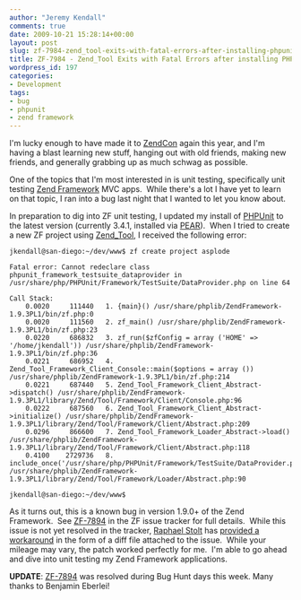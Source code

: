 ```yaml
---
author: "Jeremy Kendall"
comments: true
date: 2009-10-21 15:28:14+00:00
layout: post
slug: zf-7984-zend_tool-exits-with-fatal-errors-after-installing-phpunit-3-4-0
title: ZF-7984 - Zend_Tool Exits with Fatal Errors after installing PHPUnit 3.4.0+
wordpress_id: 197
categories:
- Development
tags:
- bug
- phpunit
- zend framework
---
```


I'm lucky enough to have made it to [ZendCon](http://zendcon.com/) again this year, and I'm having a blast learning new stuff, hanging out with old friends, making new friends, and generally grabbing up as much schwag as possible.

One of the topics that I'm most interested in is unit testing, specifically unit testing [Zend Framework](http://framework.zend.com/) MVC apps.  While there's a lot I have yet to learn on that topic, I ran into a bug last night that I wanted to let you know about.

In preparation to dig into ZF unit testing, I updated my install of [PHPUnit](http://www.phpunit.de/) to the latest version (currently 3.4.1, installed via [PEAR](http://pear.php.net/)).  When I tried to create a new ZF project using [Zend_Tool](http://framework.zend.com/manual/en/zend.application.quick-start.html#zend.application.quick-start.zend-tool), I received the following error:

    
    
    jkendall@san-diego:~/dev/www$ zf create project asplode
    
    Fatal error: Cannot redeclare class phpunit_framework_testsuite_dataprovider in /usr/share/php/PHPUnit/Framework/TestSuite/DataProvider.php on line 64
    
    Call Stack:
        0.0020     111440   1. {main}() /usr/share/phplib/ZendFramework-1.9.3PL1/bin/zf.php:0
        0.0020     111560   2. zf_main() /usr/share/phplib/ZendFramework-1.9.3PL1/bin/zf.php:23
        0.0220     686832   3. zf_run($zfConfig = array ('HOME' => '/home/jkendall')) /usr/share/phplib/ZendFramework-1.9.3PL1/bin/zf.php:36
        0.0221     686952   4. Zend_Tool_Framework_Client_Console::main($options = array ()) /usr/share/phplib/ZendFramework-1.9.3PL1/bin/zf.php:214
        0.0221     687440   5. Zend_Tool_Framework_Client_Abstract->dispatch() /usr/share/phplib/ZendFramework-1.9.3PL1/library/Zend/Tool/Framework/Client/Console.php:96
        0.0222     687560   6. Zend_Tool_Framework_Client_Abstract->initialize() /usr/share/phplib/ZendFramework-1.9.3PL1/library/Zend/Tool/Framework/Client/Abstract.php:209
        0.0296     866600   7. Zend_Tool_Framework_Loader_Abstract->load() /usr/share/phplib/ZendFramework-1.9.3PL1/library/Zend/Tool/Framework/Client/Abstract.php:118
        0.4100    2729736   8. include_once('/usr/share/php/PHPUnit/Framework/TestSuite/DataProvider.php') /usr/share/phplib/ZendFramework-1.9.3PL1/library/Zend/Tool/Framework/Loader/Abstract.php:90
    
    jkendall@san-diego:~/dev/www$
    



As it turns out, this is a known bug in version 1.9.0+ of the Zend Framework.  See [ZF-7894](http://framework.zend.com/issues/browse/ZF-7894) in the ZF issue tracker for full details.  While this issue is not yet resolved in the tracker, [Raphael Stolt](http://raphaelstolt.blogspot.com/) has [provided a workaround](http://framework.zend.com/issues/browse/ZF-7894?focusedCommentId=34826&page=com.atlassian.jira.plugin.system.issuetabpanels%3Acomment-tabpanel#action_34826) in the form of a diff file attached to the issue.  While your mileage may vary, the patch worked perfectly for me.  I'm able to go ahead and dive into unit testing my Zend Framework applications.

**UPDATE**: [ZF-7894](http://framework.zend.com/issues/browse/ZF-7894) was resolved during Bug Hunt days this week.  Many thanks to Benjamin Eberlei!
